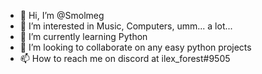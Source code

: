 - 👋 Hi, I’m @Smolmeg
- 👀 I’m interested in Music, Computers, umm... a lot...
- 🌱 I’m currently learning Python
- 💞️ I’m looking to collaborate on any easy python projects
- 📫 How to reach me on discord at ilex_forest#9505
